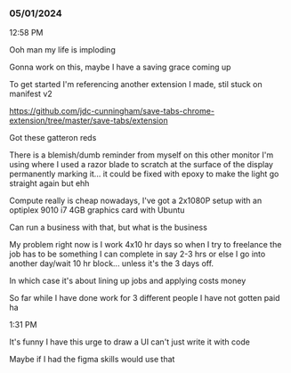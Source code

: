 ### 05/01/2024

12:58 PM

Ooh man my life is imploding

Gonna work on this, maybe I have a saving grace coming up

To get started I'm referencing another extension I made, stil stuck on manifest v2

https://github.com/jdc-cunningham/save-tabs-chrome-extension/tree/master/save-tabs/extension

Got these gatteron reds

There is a blemish/dumb reminder from myself on this other monitor I'm using where I used a razor blade to scratch at the surface of the display permanently marking it... it could be fixed with epoxy to make the light go straight again but ehh

Compute really is cheap nowadays, I've got a 2x1080P setup with an optiplex 9010 i7 4GB graphics card with Ubuntu

Can run a business with that, but what is the business

My problem right now is I work 4x10 hr days so when I try to freelance the job has to be something I can complete in say 2-3 hrs or else I go into another day/wait 10 hr block... unless it's the 3 days off.

In which case it's about lining up jobs and applying costs money

So far while I have done work for 3 different people I have not gotten paid ha

1:31 PM

It's funny I have this urge to draw a UI can't just write it with code

Maybe if I had the figma skills would use that
